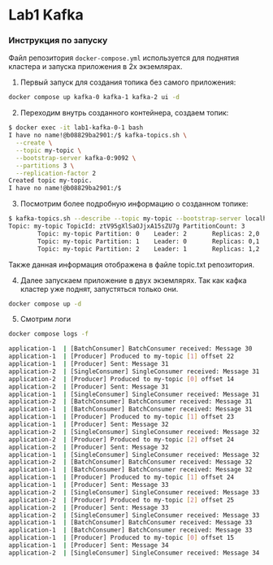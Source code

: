 # Lab1 Kafka

### Инструкция по запуску

Файл репозитория `docker-compose.yml` используется для поднятия кластера и запуска приложения в 2х экземлярах.

1. Первый запуск для создания топика без самого приложения:

```bash
docker compose up kafka-0 kafka-1 kafka-2 ui -d
```

2. Переходим внутрь созданного контейнера, создаем топик:

```bash
$ docker exec -it lab1-kafka-0-1 bash
I have no name!@b08829ba2901:/$ kafka-topics.sh \
  --create \
  --topic my-topic \
  --bootstrap-server kafka-0:9092 \
  --partitions 3 \
  --replication-factor 2
Created topic my-topic.
I have no name!@b08829ba2901:/$
```

3. Посмотрим более подробную информацию о созданном топике:

```bash
$ kafka-topics.sh --describe --topic my-topic --bootstrap-server localhost:9092
Topic: my-topic TopicId: ztV95gXlSaOJjxA15sZU7g PartitionCount: 3       ReplicationFactor: 2    Configs:
        Topic: my-topic Partition: 0    Leader: 2       Replicas: 2,0   Isr: 2,0
        Topic: my-topic Partition: 1    Leader: 0       Replicas: 0,1   Isr: 0,1
        Topic: my-topic Partition: 2    Leader: 1       Replicas: 1,2   Isr: 1,2
```

Также данная информация отображена в файле topic.txt репозитория.


4. Далее запускаем приложение в двух экземлярях. Так как кафка кластер уже поднят, запустяться только они.

```bash
docker compose up -d
```

5. Смотрим логи

```bash
docker compose logs -f

application-1  | [BatchConsumer] BatchConsumer received: Message 30
application-1  | [Producer] Produced to my-topic [1] offset 22
application-1  | [Producer] Sent: Message 31
application-2  | [SingleConsumer] SingleConsumer received: Message 31
application-2  | [Producer] Produced to my-topic [0] offset 14
application-2  | [Producer] Sent: Message 31
application-1  | [SingleConsumer] SingleConsumer received: Message 31
application-2  | [BatchConsumer] BatchConsumer received: Message 31
application-1  | [BatchConsumer] BatchConsumer received: Message 31
application-1  | [Producer] Produced to my-topic [1] offset 23
application-1  | [Producer] Sent: Message 32
application-2  | [SingleConsumer] SingleConsumer received: Message 32
application-2  | [Producer] Produced to my-topic [2] offset 24
application-2  | [Producer] Sent: Message 32
application-1  | [SingleConsumer] SingleConsumer received: Message 32
application-2  | [BatchConsumer] BatchConsumer received: Message 32
application-1  | [BatchConsumer] BatchConsumer received: Message 32
application-1  | [Producer] Produced to my-topic [1] offset 24
application-1  | [Producer] Sent: Message 33
application-2  | [SingleConsumer] SingleConsumer received: Message 33
application-2  | [Producer] Produced to my-topic [2] offset 25
application-2  | [Producer] Sent: Message 33
application-2  | [SingleConsumer] SingleConsumer received: Message 33
application-1  | [BatchConsumer] BatchConsumer received: Message 33
application-1  | [BatchConsumer] BatchConsumer received: Message 33
application-1  | [Producer] Produced to my-topic [0] offset 15
application-1  | [Producer] Sent: Message 34
application-2  | [SingleConsumer] SingleConsumer received: Message 34

```

